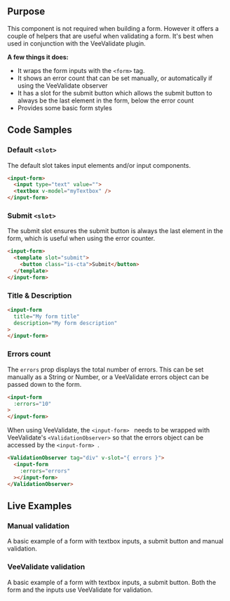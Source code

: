 ## Purpose

This component is not required when building a form. However it offers a couple of helpers that are useful when validating a form. It's best when used in conjunction with the VeeValidate plugin.

**A few things it does:**

- It wraps the form inputs with the ```<form>``` tag.
- It shows an error count that can be set manually, or automatically if using the VeeValidate observer
- It has a slot for the submit button which allows the submit button to always be the last element in the form, below the error count
- Provides some basic form styles


## Code Samples

### Default ```<slot>```
The default slot takes input elements and/or input components.
```html
<input-form>
  <input type="text" value="">
  <textbox v-model="myTextbox" />
</input-form>
```

### Submit ```<slot>```
The submit slot ensures the submit button is always the last element in the form, which is useful when using the error counter.
```html
<input-form>
  <template slot="submit">
    <button class="is-cta">Submit</button>
  </template>
</input-form>
```

### Title & Description
```html
<input-form
  title="My form title"
  description="My form description"
>
</input-form>
```

### Errors count
The ``errors`` prop displays the total number of errors. This can be set manually as a String or Number, or a VeeValidate errors object can be passed down to the form.
```html
<input-form
  :errors="10"
>
</input-form>
```
When using VeeValidate, the ``<input-form> `` needs to be wrapped with VeeValidate's ``<ValidationObserver>`` so that the errors object can be accessed by the ``<input-form> ``.
```html
<ValidationObserver tag="div" v-slot="{ errors }">
  <input-form
    :errors="errors"
  ></input-form>
</ValidationObserver>
```

## Live Examples

### Manual validation
A basic example of a form with textbox inputs, a submit button and manual validation.
<example name="Form1" height="500"></example>

### VeeValidate validation
A basic example of a form with textbox inputs, a submit button. Both the form and the inputs use VeeValidate for validation.
<example name="Form2" height="550"></example>